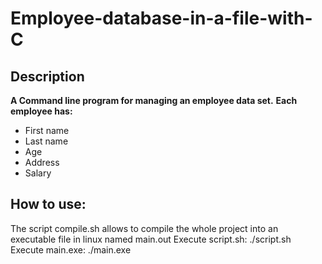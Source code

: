 # Employee-database-in-a-file-with-C
## Description
**A Command line program for managing an employee data set.**
**Each employee has:**
- First name
- Last name
- Age
- Address
- Salary
## How to use:
The script compile.sh allows to compile the whole project into an executable file in linux named main.out
Execute script.sh: 
  ./script.sh
Execute main.exe:
  ./main.exe

